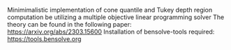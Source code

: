 Minimimalistic implementation of cone quantile and Tukey depth region computation be utilizing a multiple objective linear programming solver
The theory can be found in the following paper: https://arxiv.org/abs/2303.15600
Installation of bensolve-tools required: https://tools.bensolve.org
